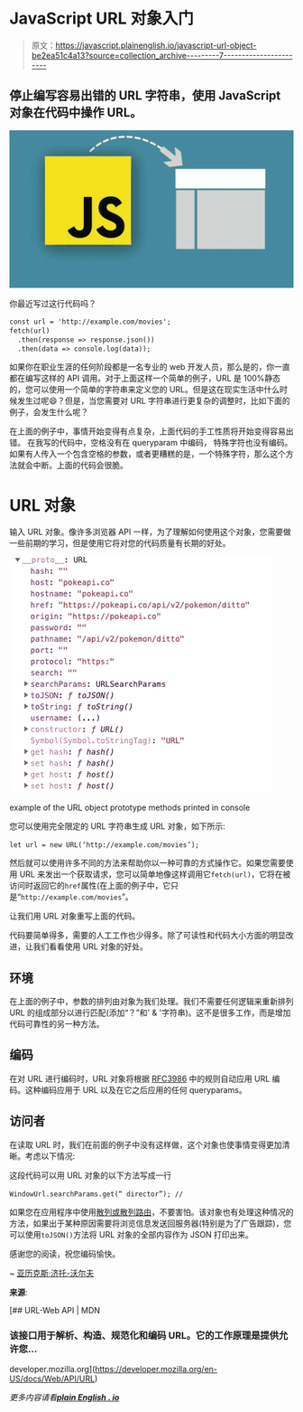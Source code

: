 # JavaScript URL 对象入门

> 原文：<https://javascript.plainenglish.io/javascript-url-object-be2ea51c4a13?source=collection_archive---------7----------------------->

## 停止编写容易出错的 URL 字符串，使用 JavaScript 对象在代码中操作 URL。

![](img/6c9c926e7bfabcede3b75af92d9dced4.png)

你最近写过这行代码吗？

```
const url = 'http://example.com/movies'; 
fetch(url)
  .then(response => response.json())
  .then(data => console.log(data));
```

如果你在职业生涯的任何阶段都是一名专业的 web 开发人员，那么是的，你一直都在编写这样的 API 调用。对于上面这样一个简单的例子，URL 是 100%静态的，您可以使用一个简单的字符串来定义您的 URL。但是这在现实生活中什么时候发生过呢😄？但是，当您需要对 URL 字符串进行更复杂的调整时，比如下面的例子，会发生什么呢？

在上面的例子中，事情开始变得有点复杂，上面代码的手工性质将开始变得容易出错。
在我写的代码中，空格没有在 queryparam 中编码，
特殊字符也没有编码。如果有人传入一个包含空格的参数，或者更糟糕的是，一个特殊字符，那么这个方法就会中断。上面的代码会很脆。

# URL 对象

输入 URL 对象。像许多浏览器 API 一样，为了理解如何使用这个对象，您需要做一些前期的学习，但是使用它将对您的代码质量有长期的好处。

![](img/1f262ab97379afa546204572d799fb69.png)

example of the URL object prototype methods printed in console

您可以使用完全限定的 URL 字符串生成 URL 对象，如下所示:

`let url = new URL(‘http://example.com/movies’);`

然后就可以使用许多不同的方法来帮助你以一种可靠的方式操作它。如果您需要使用 URL 来发出一个获取请求，您可以简单地像这样调用它`fetch(url)`，它将在被访问时返回它的`href`属性(在上面的例子中，它只是“`http://example.com/movies`”。

让我们用 URL 对象重写上面的代码。

代码要简单得多，需要的人工工作也少得多。除了可读性和代码大小方面的明显改进，让我们看看使用 URL 对象的好处。

## 环境

在上面的例子中，参数的排列由对象为我们处理。我们不需要任何逻辑来重新排列 URL 的组成部分以进行匹配(添加“？”和' & '字符串)。这不是很多工作，而是增加代码可靠性的另一种方法。

## 编码

在对 URL 进行编码时，URL 对象将根据 [RFC3986](https://tools.ietf.org/html/rfc3986) 中的规则自动应用 URL 编码。这种编码应用于 URL 以及在它之后应用的任何 queryparams。

## 访问者

在读取 URL 时，我们在前面的例子中没有这样做，这个对象也使事情变得更加清晰。考虑以下情况:

这段代码可以用 URL 对象的以下方法写成一行

`WindowUrl.searchParams.get(“ director”); //`

如果您在应用程序中使用[散列或散列路由](https://developer.mozilla.org/en-US/docs/Web/API/Window/hashchange_event)，不要害怕。该对象也有处理这种情况的方法，如果出于某种原因需要将浏览信息发送回服务器(特别是为了广告跟踪)，您可以使用`toJSON()`方法将 URL 对象的全部内容作为 JSON 打印出来。

感谢您的阅读，祝您编码愉快。

~ [亚历克斯·济托-沃尔夫](https://medium.com/u/ee1620854db4?source=post_page-----be2ea51c4a13--------------------------------)

**来源**:

[](https://developer.mozilla.org/en-US/docs/Web/API/URL) [## URL-Web API | MDN

### 该接口用于解析、构造、规范化和编码 URL。它的工作原理是提供允许您…

developer.mozilla.org](https://developer.mozilla.org/en-US/docs/Web/API/URL) 

*更多内容请看*[***plain English . io***](http://plainenglish.io/)